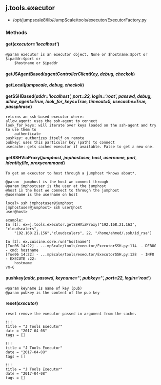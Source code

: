 <!-- toc -->
## j.tools.executor

- /opt/jumpscale8/lib/JumpScale/tools/executor/ExecutorFactory.py

### Methods

#### get(*executor='localhost'*) 

```
@param executor is an executor object, None or $hostname:$port or $ipaddr:$port or
    $hostname or $ipaddr

```

#### getJSAgentBased(*agentControllerClientKey, debug, checkok*) 

#### getLocal(*jumpscale, debug, checkok*) 

#### getSSHBased(*addr='localhost', port=22, login='root', passwd, debug, allow_agent=True, look_for_keys=True, timeout=5, usecache=True, passphrase*) 

```
returns an ssh-based executor where:
allow_agent: uses the ssh-agent to connect
look_for_keys: will iterate over keys loaded on the ssh-agent and try to use them to
    authenticate
pushkey: authorizes itself on remote
pubkey: uses this particular key (path) to connect
usecache: gets cached executor if available. False to get a new one.

```

#### getSSHViaProxy(*jumphost, jmphostuser, host, username, port, identityfile, proxycommand*) 

```
To get an executor to host through a jumphost *knows about*.

@param  jumphost is the host we connect through
@param jmphostuser is the user at the jumphost
@host is the host we connect to through the jumphost
@username is the username on host

local> ssh jmphostuser@jumphost
jmphostuser@jumphost> ssh user@host
user@host>

example:
In [1]: ex=j.tools.executor.getSSHViaProxy("192.168.21.163", "cloudscalers",
    "192.168.21.156","cloudscalers", 22, "/home/ahmed/.ssh/id_rsa")

In [2]: ex.cuisine.core.run("hostname")
[Tue06 14:22] - ...mpScale/tools/executor/ExecutorSSH.py:114  - DEBUG    - cmd: hostname
[Tue06 14:22] - ...mpScale/tools/executor/ExecutorSSH.py:128  - INFO     - EXECUTE :22:
    hostname
vm-6

```

#### pushkey(*addr, passwd, keyname='', pubkey='', port=22, login='root'*) 

```
@param keyname is name of key (pub)
@param pubkey is the content of the pub key

```

#### reset(*executor*) 

```
reset remove the executor passed in argument from the cache.

```


```
!!!
title = "J Tools Executor"
date = "2017-04-08"
tags = []
```

```
!!!
title = "J Tools Executor"
date = "2017-04-08"
tags = []
```

```
!!!
title = "J Tools Executor"
date = "2017-04-08"
tags = []
```
